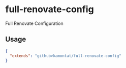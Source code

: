 # full-renovate-config
Full Renovate Configuration

## Usage

```json
{
  "extends": "github>kamontat/full-renovate-config"
}
```
